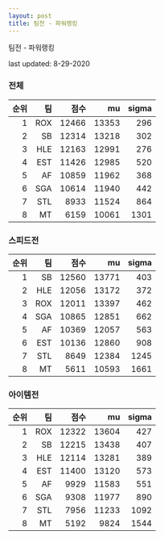 ```yaml
---
layout: post
title: 팀전 - 파워랭킹
---
```


팀전 - 파워랭킹

last updated: 8-29-2020

### 전체

| 순위 | 팀 | 점수 | mu | sigma |
|---:|---:|---:|---:|---:|
| 1 | ROX | 12466 | 13353 | 296 |
| 2 | SB | 12314 | 13218 | 302 |
| 3 | HLE | 12163 | 12991 | 276 |
| 4 | EST | 11426 | 12985 | 520 |
| 5 | AF | 10859 | 11962 | 368 |
| 6 | SGA | 10614 | 11940 | 442 |
| 7 | STL | 8933 | 11524 | 864 |
| 8 | MT | 6159 | 10061 | 1301 |

### 스피드전

| 순위 | 팀 | 점수 | mu | sigma |
|---:|---:|---:|---:|---:|
| 1 | SB | 12560 | 13771 | 403 |
| 2 | HLE | 12056 | 13172 | 372 |
| 3 | ROX | 12011 | 13397 | 462 |
| 4 | SGA | 10865 | 12851 | 662 |
| 5 | AF | 10369 | 12057 | 563 |
| 6 | EST | 10136 | 12860 | 908 |
| 7 | STL | 8649 | 12384 | 1245 |
| 8 | MT | 5611 | 10593 | 1661 |

### 아이템전

| 순위 | 팀 | 점수 | mu | sigma |
|---:|---:|---:|---:|---:|
| 1 | ROX | 12322 | 13604 | 427 |
| 2 | SB | 12215 | 13438 | 407 |
| 3 | HLE | 12114 | 13281 | 389 |
| 4 | EST | 11400 | 13120 | 573 |
| 5 | AF | 9929 | 11583 | 551 |
| 6 | SGA | 9308 | 11977 | 890 |
| 7 | STL | 7956 | 11233 | 1092 |
| 8 | MT | 5192 | 9824 | 1544 |
